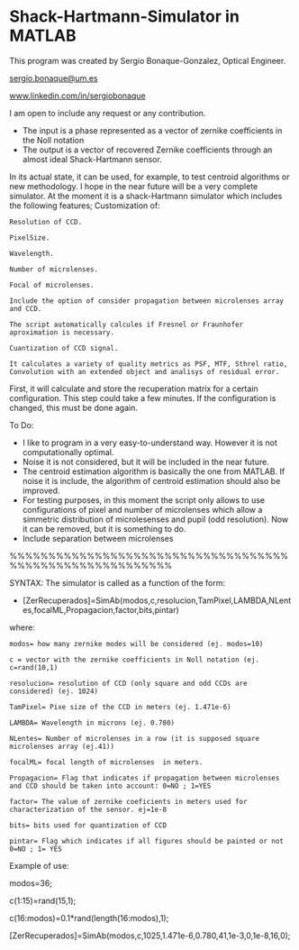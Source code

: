 # Shack-Hartmann-Simulator in MATLAB


This program was created by Sergio Bonaque-Gonzalez, Optical Engineer.

sergio.bonaque@um.es

www.linkedin.com/in/sergiobonaque


I am open to include any request or any contribution.


- The input is a phase represented as a vector of zernike coefficients in the Noll notation 
- The output is a vector of recovered Zernike coefficients through an almost ideal Shack-Hartmann sensor.

In its actual state, it can be used, for example, to test centroid algorithms or new methodology. I hope in the near future will be a very complete simulator.
At the moment it is a shack-Hartmann simulator which includes the following features;
Customization of:

    Resolution of CCD. 
    
    PixelSize.
    
    Wavelength.
    
    Number of microlenses.
    
    Focal of microlenses.
    
    Include the option of consider propagation between microlenses array and CCD. 
    
    The script automatically calcules if Fresnel or Fraunhofer aproximation is necessary.
    
    Cuantization of CCD signal.
    
    It calculates a variety of quality metrics as PSF, MTF, Sthrel ratio, Convolution with an extended object and analisys of residual error.
    
First, it will calculate and store the recuperation matrix for a certain configuration. This step could take a few minutes. If the configuration is changed, this must be done again.




To Do:
- I like to program in a very easy-to-understand way. However it is not computationally optimal.
- Noise it is not considered, but it will be included in the near future.
- The centroid estimation algorithm is basically the one from MATLAB. If noise it is include, the algorithm of centroid estimation should also be improved.
- For testing purposes, in this moment the script only allows to use configurations of pixel and number of microlenses which allow a simmetric distribution of microlesenses and pupil (odd resolution). Now it can be removed, but it is something to do.
- Include separation between microlenses

%%%%%%%%%%%%%%%%%%%%%%%%%%%%%%%%%%%%%%%%%%%%%%%%%%%%%%%%%

SYNTAX: The simulator is called as a function of the form:

* [ZerRecuperados]=SimAb(modos,c,resolucion,TamPixel,LAMBDA,NLentes,focalML,Propagacion,factor,bits,pintar)

where:

    modos= how many zernike modes will be considered (ej. modos=10)

    c = vector with the zernike coefficients in Noll notation (ej. c=rand(10,1)

    resolucion= resolution of CCD (only square and odd CCDs are considered) (ej. 1024)

    TamPixel= Pixe size of the CCD in meters (ej. 1.471e-6)

    LAMBDA= Wavelength in microns (ej. 0.780)

    NLentes= Number of microlenses in a row (it is supposed square microlenses array (ej.41))

    focalML= focal length of microlenses  in meters.

    Propagacion= Flag that indicates if propagation between microlenses and CCD should be taken into account: 0=NO ; 1=YES

    factor= The value of zernike coeficients in meters used for characterization of the sensor. ej=1e-8

    bits= bits used for quantization of CCD

    pintar= Flag which indicates if all figures should be painted or not 0=NO ; 1= YES


Example of use:

modos=36;

c(1:15)=rand(15,1);

c(16:modos)=0.1*rand(length(16:modos),1);

[ZerRecuperados]=SimAb(modos,c,1025,1.471e-6,0.780,41,1e-3,0,1e-8,16,0);





